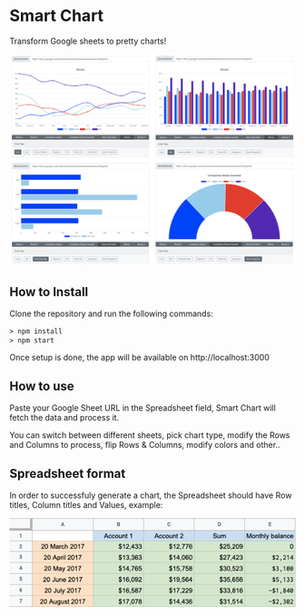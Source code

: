 # Smart Chart

Transform Google sheets to pretty charts!

![Smart Chart preview](src/static/images/smart-chart.png)

## How to Install

Clone the repository and run the following commands:

    > npm install
    > npm start

Once setup is done, the app will be available on http://localhost:3000

## How to use

Paste your Google Sheet URL in the Spreadsheet field, Smart Chart will fetch the data and process it.

You can switch between different sheets, pick chart type, modify the Rows and Columns to process, flip Rows & Columns, modify colors and other..

## Spreadsheet format

In order to successfuly generate a chart, the Spreadsheet should have Row titles, Column titles and Values, example:

![Spreadsheet example](src/static/images/spreadsheet-format.png)
